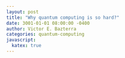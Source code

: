 ```yaml
---
layout: post
title: "Why quantum computing is so hard?"
date: 3001-01-01 08:00:00 -0400
author: Victor E. Bazterra
categories: quantum-computing
javascript:
  katex: true
---
```

